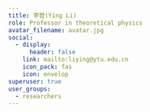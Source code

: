 ```yaml
---
title: 李营(Ying Li)
role: Professor in theoretical physics
avatar_filename: avatar.jpg
social:
  - display:
      header: false
    link: mailto:liying@ytu.edu.cn
    icon_pack: fas
    icon: envelop
superuser: true
user_groups:
  - researchers
---
```

